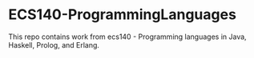 # ECS140-ProgrammingLanguages
This repo contains work from ecs140 - Programming languages in Java, Haskell, Prolog, and Erlang.
